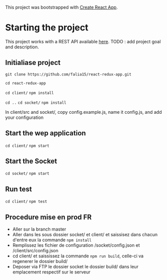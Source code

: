 This project was bootstrapped with [Create React App](https://github.com/facebook/create-react-app).

# Starting the project

This project works with a REST API available [here](https://github.com/falia15/laravel_6_api.git).
TODO : add project goal and description.

## Initialiase project

``git clone https://github.com/falia15/react-redux-app.git``

``cd react-redux-app``

``cd client/``
``npm install``

``cd ..``
``cd socket/``
``npm install``

In client/src and socket/, copy config.example.js, name it config.js, and add your configuration

## Start the wep application
``cd client/``
``npm start``

## Start the Socket
``cd socket/``
``npm start``


## Run test
``cd client/``
``npm test``


## Procedure mise en prod FR

- Aller sur la branch master
- Aller dans les sous dossier socket/ et client/ et saissisez dans chacun d'entre eux la commande ``npm install``
- Remplissez les fichier de configuration /socket/config.json et /client/src/config.json
- cd client/ et saississez la commande ``npm run build``, celle-ci va regenerer le dossier build/
- Deposer via FTP le dossier socket le dossier build/ dans leur emplacement respectif sur le serveur
